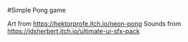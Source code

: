 #Simple Pong game

Art from https://hektorprofe.itch.io/neon-pong
Sounds from https://jdsherbert.itch.io/ultimate-ui-sfx-pack